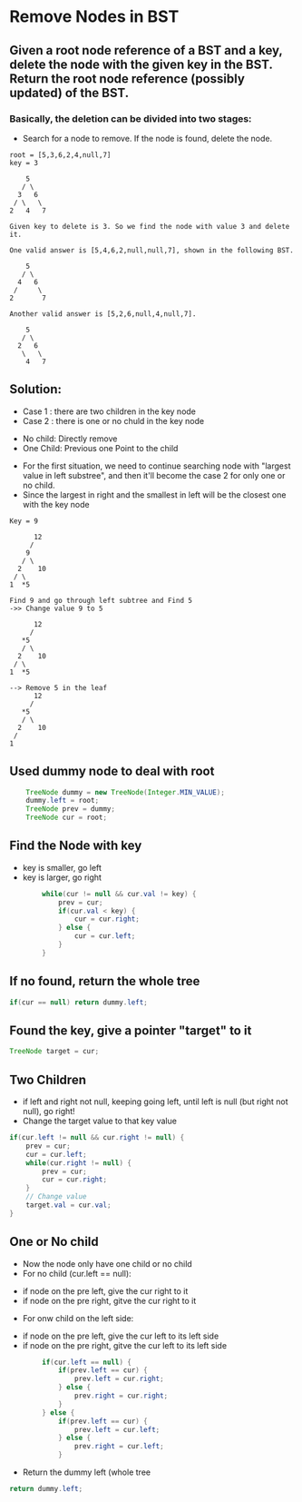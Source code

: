 # Remove Nodes in BST

## Given a root node reference of a BST and a key, delete the node with the given key in the BST. Return the root node reference (possibly updated) of the BST.

### Basically, the deletion can be divided into two stages:

- Search for a node to remove. If the node is found, delete the node.

```
root = [5,3,6,2,4,null,7]
key = 3

    5
   / \
  3   6
 / \   \
2   4   7

Given key to delete is 3. So we find the node with value 3 and delete it.

One valid answer is [5,4,6,2,null,null,7], shown in the following BST.

    5
   / \
  4   6
 /     \
2       7

Another valid answer is [5,2,6,null,4,null,7].

    5
   / \
  2   6
   \   \
    4   7
```

## Solution:
- Case 1 : there are two children in the key node
- Case 2 : there is one or no chuld in the key node
* No child: Directly remove
* One Child: Previous one Point to the child

- For the first situation, we need to continue searching node with "largest value in left substree", and then it'll become the case 2 for only one or no child.
- Since the largest in right and the smallest in left will be the closest one with the key node

```
Key = 9

      12
     / 
    9   
   / \   
  2    10  
 / \
1  *5

Find 9 and go through left subtree and Find 5
->> Change value 9 to 5

      12
     / 
   *5   
   / \   
  2    10  
 / \
1  *5

--> Remove 5 in the leaf
      12
     / 
   *5   
   / \   
  2    10  
 / 
1 
```

## Used dummy node to deal with root
```java
    TreeNode dummy = new TreeNode(Integer.MIN_VALUE);
    dummy.left = root;
    TreeNode prev = dummy;
    TreeNode cur = root;
```
## Find the Node with key
- key is smaller, go left
- key is larger, go right
```java
        while(cur != null && cur.val != key) {
            prev = cur;
            if(cur.val < key) {
                cur = cur.right;
            } else {
                cur = cur.left;
            }
        }
```

## If no found, return the whole tree
```java
if(cur == null) return dummy.left;
```

## Found the key, give a pointer "target" to it
```java
TreeNode target = cur;
```

## Two Children
- if left and right not null, keeping going left, until left is null (but right not null), go right!
- Change the target value to that key value
```java
if(cur.left != null && cur.right != null) {
    prev = cur;
    cur = cur.left;
    while(cur.right != null) {
        prev = cur;
        cur = cur.right;
    }
    // Change value  
    target.val = cur.val;
}
```

## One or No child
- Now the node only have one child or no child
- For no child (cur.left == null):
* if node on the pre left, give the cur right to it
* if node on the pre right, gitve the cur right to it
- For onw child on the left side:
* if node on the pre left, give the cur left to its left side
* if node on the pre right, gitve the cur left to its left side

```java
        if(cur.left == null) {
            if(prev.left == cur) {
                prev.left = cur.right;
            } else {
                prev.right = cur.right;
            }
        } else {
            if(prev.left == cur) {
                prev.left = cur.left;
            } else {
                prev.right = cur.left;
            }
```
- Return the dummy left (whole tree
```java
return dummy.left;
```